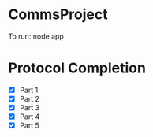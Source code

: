 # CommsProject

To run:
node app

# Protocol Completion

- [x] Part 1
- [x] Part 2
- [x] Part 3
- [x] Part 4
- [x] Part 5
